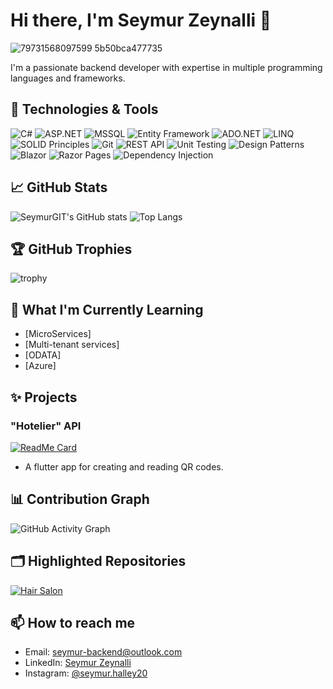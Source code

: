 # Hi there, I'm Seymur Zeynalli 👋

![79731568097599 5b50bca477735](https://github.com/SeymurGIT/Hair-Salon-MVC/blob/master/wwwroot/User/images/github-3.jpg)


I'm a passionate backend developer with expertise in multiple programming languages and frameworks. 

## 🔧 Technologies & Tools

![C#](https://img.shields.io/badge/C%23-11-blue)
![ASP.NET](https://img.shields.io/badge/ASP.NET-8.0-purple)
![MSSQL](https://img.shields.io/badge/MSSQL-2019-orange)
![Entity Framework](https://img.shields.io/badge/Entity%20Framework-8.0-darkgreen)
![ADO.NET](https://img.shields.io/badge/ADO.NET-Active%20Data%20Objects-blue)
![LINQ](https://img.shields.io/badge/LINQ-Query%20Language-blue)
![SOLID Principles](https://img.shields.io/badge/SOLID%20Principles-OOP%20Design-lightgreen)
![Git](https://img.shields.io/badge/Git-F05032-orange)
![REST API](https://img.shields.io/badge/REST%20API-Web%20Services-orange)
![Unit Testing](https://img.shields.io/badge/Unit%20Testing-xUnit%2C%20NUnit-yellow)
![Design Patterns](https://img.shields.io/badge/Design%20Patterns-Factory%2C%20Singleton-green)
![Blazor](https://img.shields.io/badge/Blazor-WebAssembly-purple)
![Razor Pages](https://img.shields.io/badge/Razor%20Pages-ASP.NET-lightblue)
![Dependency Injection](https://img.shields.io/badge/Dependency%20Injection-DI%20Pattern-blueviolet)

## 📈 GitHub Stats

![SeymurGIT's GitHub stats](https://github-readme-stats.vercel.app/api?username=SeymurGIT&show_icons=true&theme=radical&hide=c)
![Top Langs](https://github-readme-stats.vercel.app/api/top-langs/?username=SeymurGIT&layout=compact&theme=radical)



## 🏆 GitHub Trophies

![trophy](https://github-profile-trophy.vercel.app/?username=SeymurGIT&theme=onedark)


## 🌱 What I'm Currently Learning

- [MicroServices]
- [Multi-tenant services]
- [ODATA]
- [Azure]
## ✨ Projects

### "Hotelier" API
[![ReadMe Card](https://github-readme-stats.vercel.app/api/pin/?username=SeymurGIT&repo=Hotelier-API-MVC&theme=radical)](https://github.com/SeymurGIT/Hotelier-API-MVC)
- A flutter app for creating and reading QR codes.

## 📊 Contribution Graph

![GitHub Activity Graph](https://github-readme-activity-graph.vercel.app/graph?username=SeymurGIT&theme=react-dark)

## 🗂️ Highlighted Repositories

[![Hair Salon](https://github-readme-stats.vercel.app/api/pin/?username=SeymurGIT&repo=Hair-Salon-MVC&theme=radical)](https://github.com/SeymurGIT/Hair-Salon-MVC)


## 📫 How to reach me

- Email: [seymur-backend@outlook.com](mailto:seymur-backend@outlook.com)
- LinkedIn: [Seymur Zeynalli](https://www.linkedin.com/in/seymur-zeynall%C4%B1-593b23266/)
- Instagram: [@seymur.halley20](https://www.instagram.com/seymur.halley20/)

